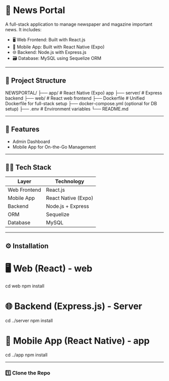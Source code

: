 # 📰 News Portal

A full-stack application to manage newspaper and magazine important news. It includes:

- 🖥️ Web Frontend: Built with React.js
- 📱 Mobile App: Built with React Native (Expo)
- 🌐 Backend: Node.js with Express.js
- 🗃️ Database: MySQL using Sequelize ORM

---

## 📁 Project Structure

NEWSPORTAL/ 
    ├── app/ # React Native (Expo) app 
    ├── server/ # Express backend 
    ├── web/ # React web frontend 
    ├── Dockerfile # Unified Dockerfile for full-stack setup 
    ├── docker-compose.yml (optional for DB setup) 
    ├── .env # Environment variables 
    └── README.md

---

## 🚀 Features

- Admin Dashboard
- Mobile App for On-the-Go Management

---

## 🧑‍💻 Tech Stack

| Layer        | Technology       |
|--------------|------------------|
| Web Frontend | React.js         |
| Mobile App   | React Native (Expo) |
| Backend      | Node.js + Express |
| ORM          | Sequelize         |
| Database     | MySQL             |

---

## ⚙️ Installation

# 🖥 Web (React) - web
cd web
npm install

# 🌐 Backend (Express.js) - Server
cd ../server
npm install

# 📱 Mobile App (React Native) - app
cd ../app
npm install

---

### 1️⃣ Clone the Repo